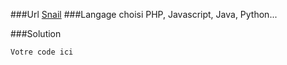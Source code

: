 ###Url
[Snail](https://www.codewars.com/kata/521c2db8ddc89b9b7a0000c1)
###Langage choisi
PHP, Javascript, Java, Python...

###Solution
```
Votre code ici
```

